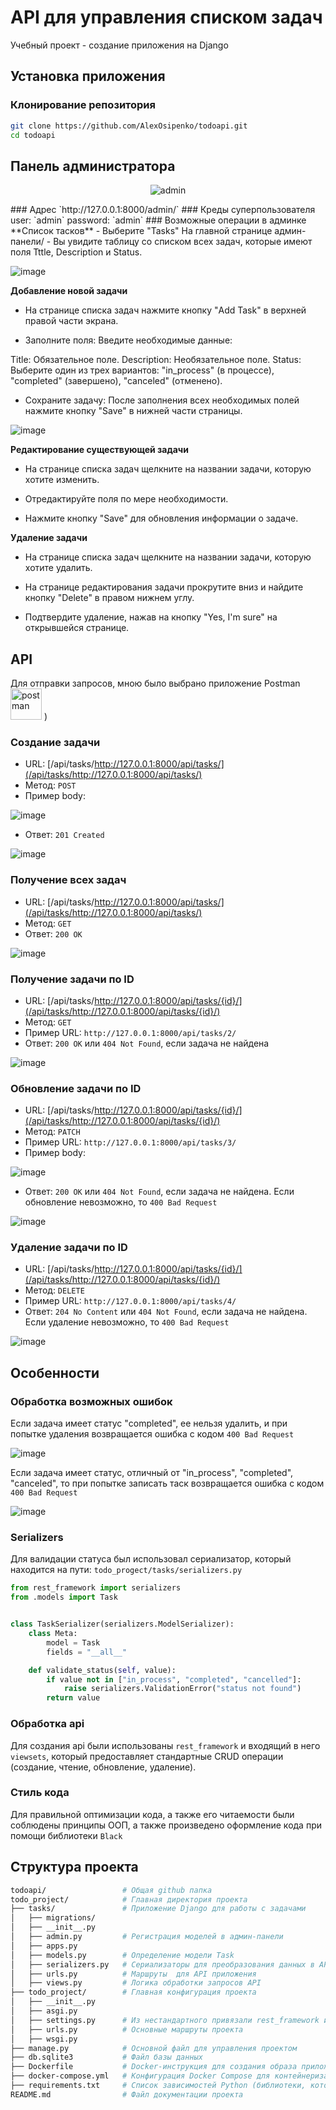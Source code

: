 # API для управления списком задач
Учебный проект - создание приложения на Django

## Установка приложения
### Клонирование репозитория
```bash
git clone https://github.com/AlexOsipenko/todoapi.git
cd todoapi
```
## Панель администратора
<p align="center">
 <img src="https://github.com/user-attachments/assets/f730c318-6c8c-4212-a31e-06934d82ca2d" alt="admin">
</p>
### Адрес
`http://127.0.0.1:8000/admin/`
### Креды суперпользователя
user: `admin`
password: `admin`
### Возможные операции в админке
**Список тасков**
- Выберите "Tasks" На главной странице админ-панели/
- Вы увидите таблицу со списком всех задач, которые имеют поля Tttle, Description и Status.
 
![image](https://github.com/user-attachments/assets/a380569f-ad78-461d-8c37-ef15f8f3b1de)


**Добавление новой задачи**
- На странице списка задач нажмите кнопку "Add Task" в верхней правой части экрана.

- Заполните поля: Введите необходимые данные:

Title: Обязательное поле.
Description: Необязательное поле.
Status: Выберите один из трех вариантов: "in_process" (в процессе), "completed" (завершено), "canceled" (отменено).
- Сохраните задачу: После заполнения всех необходимых полей нажмите кнопку "Save" в нижней части страницы.

![image](https://github.com/user-attachments/assets/26983e80-3ea0-435d-9e83-1b2818ccfccf)

**Редактирование существующей задачи**
- На странице списка задач щелкните на названии задачи, которую хотите изменить.

- Отредактируйте поля по мере необходимости.

- Нажмите кнопку "Save" для обновления информации о задаче.

**Удаление задачи**
- На странице списка задач щелкните на названии задачи, которую хотите удалить.

- На странице редактирования задачи прокрутите вниз и найдите кнопку "Delete" в правом нижнем углу.

- Подтвердите удаление, нажав на кнопку "Yes, I'm sure" на открывшейся странице.
## API
Для отправки запросов, мною было выбрано приложение Postman 
<img src="https://github.com/user-attachments/assets/71dca4a1-7847-4417-b458-ba392b09afc2" width="50" alt="postman">
)


### **Создание задачи**
- URL: [/api/tasks/http://127.0.0.1:8000/api/tasks/](/api/tasks/http://127.0.0.1:8000/api/tasks/)
- Метод: `POST`
- Пример body:

![image](https://github.com/user-attachments/assets/2a477af0-2df8-4429-a5fa-96fdffc28717)

- Ответ: `201 Created`

![image](https://github.com/user-attachments/assets/fb94e478-45f6-4b67-aa58-ba2a9d434166)

### **Получение всех задач**
- URL: [/api/tasks/http://127.0.0.1:8000/api/tasks/](/api/tasks/http://127.0.0.1:8000/api/tasks/)
- Метод: `GET`
- Ответ: `200 OK`

![image](https://github.com/user-attachments/assets/e97f9094-69e9-428b-887f-0db202e4e8b6)


### **Получение задачи по ID**
- URL: [/api/tasks/http://127.0.0.1:8000/api/tasks/{id}/](/api/tasks/http://127.0.0.1:8000/api/tasks/{id}/)
- Метод: `GET`
- Пример URL: `http://127.0.0.1:8000/api/tasks/2/`
- Ответ: `200 OK` или `404 Not Found`, если задача не найдена
 
 
![image](https://github.com/user-attachments/assets/9f5d336f-46f3-4954-9576-04b7036bfb39)

### **Обновление задачи по ID**
- URL: [/api/tasks/http://127.0.0.1:8000/api/tasks/{id}/](/api/tasks/http://127.0.0.1:8000/api/tasks/{id}/)
- Метод: `PATCH`
- Пример URL: `http://127.0.0.1:8000/api/tasks/3/`
- Пример body:

![image](https://github.com/user-attachments/assets/e609af06-f948-4104-861d-ca3f8f092c0d)

- Ответ: `200 OK` или `404 Not Found`, если задача не найдена. Если обновление невозможно, то `400 Bad Request`

![image](https://github.com/user-attachments/assets/4f15f80f-4f21-4576-8dc8-9dddcd559070)

### **Удаление задачи по ID**
- URL: [/api/tasks/http://127.0.0.1:8000/api/tasks/{id}/](/api/tasks/http://127.0.0.1:8000/api/tasks/{id}/)
- Метод: `DELETE`
- Пример URL: `http://127.0.0.1:8000/api/tasks/4/`
- Ответ: `204 No Content` или `404 Not Found`, если задача не найдена. Если удаление невозможно, то `400 Bad Request`

![image](https://github.com/user-attachments/assets/812748e9-dcbb-4cee-a24d-f7ba215f9beb)

## Особенности
### Обработка возможных ошибок
Если задача имеет статус "completed", ее нельзя удалить, и при попытке удаления возвращается ошибка с кодом `400 Bad Request`

![image](https://github.com/user-attachments/assets/5ea36441-6b0f-4b50-9dbc-96992f5cf803)

Если задача имеет статус, отличный от "in_process", "completed", "canceled", то при попытке записать таск возвращается ошибка с кодом `400 Bad Request`

![image](https://github.com/user-attachments/assets/24824d75-0adf-44a9-b0f6-32205b263b55)

### Serializers
Для валидации статуса был использовал сериализатор, который находится на пути: `todo_progect/tasks/serializers.py`

```python
from rest_framework import serializers
from .models import Task


class TaskSerializer(serializers.ModelSerializer):
    class Meta:
        model = Task
        fields = "__all__"

    def validate_status(self, value):
        if value not in ["in_process", "completed", "cancelled"]:
            raise serializers.ValidationError("status not found")
        return value
```
### Обработка api
Для создания api были использованы `rest_framework` и входящий в него `viewsets`, который предоставляет стандартные CRUD операции (создание, чтение, обновление, удаление). 
### Стиль кода
Для правильной оптимизации кода, а также его читаемости были соблюдены принципы ООП, а также произведено оформление кода при помощи библиотеки `Black`

## Структура проекта
```bash
todoapi/                 # Общая github папка
todo_project/            # Главная директория проекта
├── tasks/               # Приложение Django для работы с задачами
│   ├── migrations/      
│   ├── __init__.py      
│   ├── admin.py         # Регистрация моделей в админ-панели
│   ├── apps.py          
│   ├── models.py        # Определение модели Task
│   ├── serializers.py   # Сериализаторы для преобразования данных в API и валидация статуса
│   ├── urls.py          # Маршруты  для API приложения
│   ├── views.py         # Логика обработки запросов API
├── todo_project/        # Главная конфигурация проекта
│   ├── __init__.py      
│   ├── asgi.py          
│   ├── settings.py      # Из нестандартного привязали rest_framework и приложение tasks
│   ├── urls.py          # Основные маршруты проекта
│   ├── wsgi.py          
├── manage.py            # Основной файл для управления проектом
├── db.sqlite3           # Файл базы данных
├── Dockerfile           # Docker-инструкция для создания образа приложения
├── docker-compose.yml   # Конфигурация Docker Compose для контейнеризации проекта
├── requirements.txt     # Список зависимостей Python (библиотеки, которые необходимо установить)
README.md                # Файл документации проекта
```
